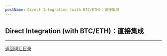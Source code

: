 ```yaml
---
postName: Direct Integration (with BTC/ETH)：直接集成
---
```

## Direct Integration (with BTC/ETH)：直接集成



---
[返回词汇目录](../glossary)